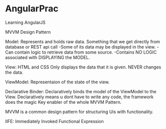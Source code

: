 # AngularPrac
Learning AngularJS

MVVM Design Pattern

  Model: Represents and holds raw data. Something that we get directly from database or REST api call
    -Some of its data may be displayed in the view.
    -Can contain logic to retrieve data from some source.
    -Contains NO LOGIC associated with DISPLAYING the MODEL.

  View: HTML and CSS
    Only displays the data that it is given.
    NEVER changes the data.

  ViewModel: Representaion of the state of the view.

Declarative Binder: Declaratively binds the model of the ViewModel to the View.
  Declaratively means u dont have to write any code, the framework does the magic
  Key enabler of the whole MVVM Pattern.

MVVM is a common design pattern for structuring Uis with functionality.


IIFE: Immediately Invoked Functional Expression
